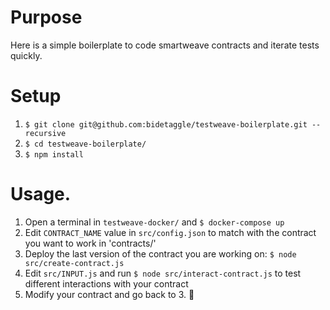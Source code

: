 # Purpose

Here is a simple boilerplate to code smartweave contracts and iterate tests quickly.

# Setup

1. `$ git clone git@github.com:bidetaggle/testweave-boilerplate.git --recursive`
2. `$ cd testweave-boilerplate/`
3. `$ npm install`

# Usage.

1. Open a terminal in `testweave-docker/` and `$ docker-compose up`
2. Edit `CONTRACT_NAME` value in `src/config.json` to match with the contract you want to work in 'contracts/'
3. Deploy the last version of the contract you are working on: `$ node src/create-contract.js`
4. Edit `src/INPUT.js` and run `$ node src/interact-contract.js` to test different interactions with your contract
5. Modify your contract and go back to 3. 🙂
